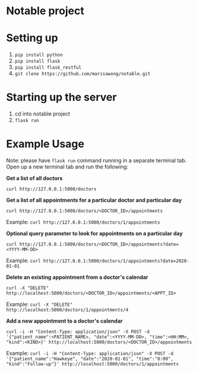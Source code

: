 # Notable project 

# Setting up 
1. `pip install python`
2. `pip install flask`
3. `pip install flask_restful` 
4. `git clone https://github.com/marisawong/notable.git`

# Starting up the server
1. cd into notable project 
2. `flask run` 

# Example Usage
Note: please have `flask run` command running in a separate terminal tab. Open up a new terminal tab and run the following: 

**Get a list of all doctors**

`curl http://127.0.0.1:5000/doctors`

**Get a list of all appointments for a particular doctor and particular day**

`curl http://127.0.0.1:5000/doctors/<DOCTOR_ID>/appointments`

Example: `curl http://127.0.0.1:5000/doctors/1/appointments`

**Optional query parameter to look for appointments on a particular day**

`curl http://127.0.0.1:5000/doctors/<DOCTOR_ID>/appointments?date=<YYYY-MM-DD>`

Example: `curl http://127.0.0.1:5000/doctors/1/appointments?date=2020-01-01`


**Delete an existing appointment from a doctor's calendar**

`curl -X "DELETE" http://localhost:5000/doctors/<DOCTOR_ID>/appointments/<APPT_ID>`

Example: `curl -X "DELETE" http://localhost:5000/doctors/1/appointments/4`

**Add a new appointment to a doctor's calendar**

`curl -i -H "Content-Type: application/json" -X POST -d '{"patient_name":<PATIENT_NAME>, "date":<YYYY-MM-DD>, "time":<HH:MM>, "kind":<KIND>}' http://localhost:5000/doctors/<DOCTOR_ID>/appointments`

Example: `curl -i -H "Content-Type: application/json" -X POST -d '{"patient_name":"Hawkeye", "date":"2020-01-01", "time":"8:00", "kind":"Follow-up"}' http://localhost:5000/doctors/1/appointments`





